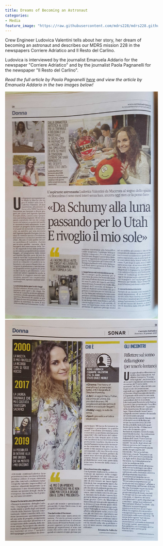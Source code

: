 ```yaml
---
title: Dreams of Becoming an Astronaut
categories:
- Media
feature_image: "https://raw.githubusercontent.com/mdrs228/mdrs228.github.io/master/bannerAstronaut.png"
---
```


Crew Engineer Ludovica Valentini tells about her story, her dream of becoming an astronaut and describes our MDRS mission 228 in the newspapers Corriere Adriatico and Il Resto del Carlino.

<!-- more -->

Ludovica is interviewed by the journalist Emanuela Addario for the newspaper "Corriere Adriatico" and by the journalist Paola Pagnanelli for the newspaper "Il Resto del Carlino". 

_Read the full article by Paola Pagnanelli [here](https://www.ilrestodelcarlino.it/macerata/cronaca/astronauta-ludovica-valentini-1.4967721) and view the article by Emanuela Addario in the two images below!_

[![](https://raw.githubusercontent.com/mdrs228/mdrs228.github.io/master/20200208_2.png) ](https://raw.githubusercontent.com/mdrs228/mdrs228.github.io/master/20200208_2.png)
[![](https://raw.githubusercontent.com/mdrs228/mdrs228.github.io/master/20200208_1.png) ](https://raw.githubusercontent.com/mdrs228/mdrs228.github.io/master/20200208_1.png)


